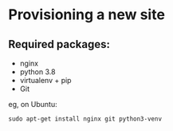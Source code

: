 Provisioning a new site
===================

## Required packages:

* nginx
* python 3.8
* virtualenv + pip
* Git


eg, on Ubuntu:

    sudo apt-get install nginx git python3-venv